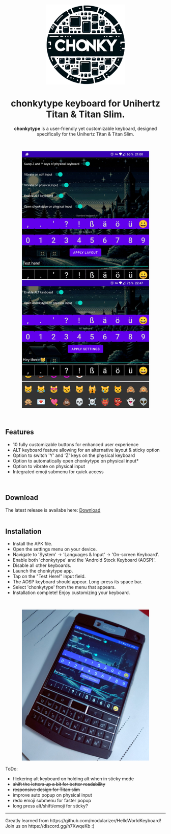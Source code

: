 <p align="center">
  <img src="https://github.com/jensma-de/chonkytype/blob/main/assets/logo.png" alt="ChonkyType Logo" width="250" height="250">
</p>

<h1 align="center">
  chonkytype keyboard for Unihertz Titan & Titan Slim.
</h1>

<p align="center">
  <strong>chonkytype</strong> is a user-friendly yet customizable keyboard, designed specifically for the Unihertz Titan & Titan Slim.
</p>
<br>
<p align="center">
  <img src="https://github.com/jensma-de/chonkytype/blob/main/assets/2.jpg" width="400" />
  <img src="https://github.com/jensma-de/chonkytype/blob/main/assets/1.jpg" width="400" />
</p>

</p>

<br>
<h2>Features</h2>
<ul>
  <li>10 fully customizable buttons for enhanced user experience</li>
  <li>ALT keyboard feature allowing for an alternative layout & sticky option</li>
  <li>Option to switch 'Y' and 'Z' keys on the physical keyboard</li>
  <li>Option to automatically open chonkytype on physical input* </li>
  <li>Option to vibrate on physical input </li>
  <li>Integrated emoji submenu for quick access</li>
</ul>

<br>
<h2>Download</h2>
The latest release is availabe here: <a href="https://github.com/jensma-de/chonkytype/releases/latest">Download</a>
<br>
<br>
<h2>Installation</h2>
<ul>
  <li>Install the APK file.</li>
  <li>Open the settings menu on your device.</li>
  <li>Navigate to 'System' -> 'Languages & Input' -> 'On-screen Keyboard'.</li>
  <li>Enable both 'chonkytype' and the 'Android Stock Keyboard (AOSP)'.</li>
  <li>Disable all other keyboards.</li>
  <li>Launch the chonkytype app.</li>
  <li>Tap on the "Test Here!" input field.</li>
  <li>The AOSP keyboard should appear. Long-press its space bar.</li>
  <li>Select 'chonkytype' from the menu that appears.</li>
  <li>Installation complete! Enjoy customizing your keyboard.</li>
</ul>
<br>
<p align="center">
  <img src="https://github.com/jensma-de/chonkytype/blob/main/assets/IMG_20240121_152434.jpg" width="400" />

</p>

ToDo:
- ~~flickering alt keyboard on holding alt when in sticky mode~~
- ~~shift the letters up a bit for better readability~~
- ~~responsive design for Titan slim~~
- improve auto popup on physical input
- redo emoji submenu for faster popup
- long press alt/shift/emoji for sticky?
  
<hr>
Greatly learned from https://github.com/modularizer/HelloWorldKeyboard!<br>
Join us on https://discord.gg/h7XwqeKb :)
